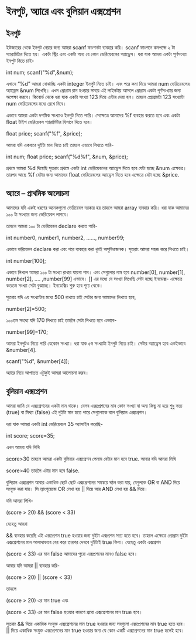 # ইনপুট, অ্যারে এবং বুলিয়ান এক্সপ্রেশন

## ইনপুট
ইউজারের থেকে ইনপুট নেয়ার জন্য আমরা scanf ফাংশনটা ব্যবহার করি। scanf ফাংশনে কমপক্ষে ২ টা প‌্যারামিটার দিতে হয়। একটা স্ট্রিং এবং একটা অন্য যে কোন ভেরিয়েবলের অ্যাড্রেস। ধরা যাক আমরা একটা প‌ূর্ণসংখ্যা ইনপুট নিতে চাই-


int num;
scanf("%d",&num);

এখানে “%d” আমরা বোঝাচ্ছি একটা integer ইনপুট নিতে চাই। এবং পরে কমা দিয়ে আমরা num ভেরিয়েবলের অ্যাড্রেস &num লিখেছি। এখন প্রোগ্রাম রান হওয়ার সময়ে এই লাইনটায় আসলে প্রোগ্রাম একটা প‌ূর্ণসংখ্যার জন্য অপেক্ষা করবে।
কিবোর্ড থেকে ধরা যাক একটা সংখ্যা 123 দিয়ে এন্টার দেয়া হল। তাহলে প্রোগ্রামটা 123 সংখ্যাটা num ভেরিয়েবলের মধ্যে রেখে দিবে।

এভাবে আমরা একটা দশমিক সংখ্যাও ইনপুট নিতে পারি। সেক্ষেত্রে আমাদের %f ব্যবহার করতে হবে এবং একটা float টাইপ ভেরিয়েবল প‌্যারামিটার হিসাবে দিতে হবে।


float price;
scanf("%f", &price);

আমরা যদি একবারে দুইটা মান নিতে চাই তাহলে এভাবে লিখতে পারি-


int num;
float price;
scanf("%d%f", &num, &price);

প্রথমে আমরা %d দিয়েছি সুতরাং প্রথমে একটা int ভেরিয়েবলের অ্যাড্রেস দিতে হবে যেটা হচ্ছে &num এক্ষেত্রে। তারপর আছে %f যেটার জন্য আমাদের float ভেরিয়েবলের অ্যাড্রেস দিতে হবে এক্ষেত্রে যেটা হচ্ছে &price.

## অ্যারে – প্রাথমিক আলোচনা

আমাদের যদি একই ধরণের অনেকগুলো ভেরিয়েবল দরকার হয় তাহলে আমরা array ব্যবহার করি। ধরা যাক আমাদের ১০০ টা সংখ্যার জন্য ভেরিয়েবল লাগবে।

তাহলে আমরা ১০০ টা ভেরিয়েবল declare করতে পারি-


int number0, number1, number2, ......, number99;

এভাবে ভরিয়েবল declare করা এবং পরে ব্যবহার করা খুবই অসুবিধাজনক। সুতরাং আমরা সহজ করে লিখতে চাই।


int number[100];

এভাবে লিখলে আমরা ১০০ টা সংখ্যা রাখার যায়গা পাব। এবং সেগুলোর নাম হবে number[0], number[1], number[2], …. ,number[99] এভাবে। [] এর মধ্যে যে সংখ্যা লিখেছি সেটা হচ্ছে ইনডেক্স- এক্ষেত্রে কততম সংখ্যা সেটা বুঝাচ্ছে। ইনডেক্সিং শুরু হবে শূণ্য থেকে।

সুতরাং যদি ৩য় সংখ্যাটার মধ্যে 500 রাখতে চাই সেটার জন্য আমাদের লিখতে হবে,


number[2]=500;

১০০তম সংধ্যে যদি 170 লিখতে চাই তাহলৈ সেটা লিখতে হবে এভাবে-


number[99]=170;

আমরা ইনপুটও নিতে পারি যেকোন সংখ্যা। ধরা যাক ৫ম সংখ্যাটা ইনপুট নিতে চাই। সেটার অ্যাড্রেস হবে একইভাবে &number[4].


scanf("%d", &number[4]);

অ্যারে নিয়ে আপাতত এটুকুই আমরা আলোচনা করব।

## বুলিয়ান এক্সপ্রেশন

আমরা জানি যে এক্সপ্রেশনের একটা মান থাকে। যেসব এক্সপ্রেশনের মান কোন সংখ্যা বা অন্য কিছু না হয়ে শুধু সত্য (true) বা মিথ্যা (false) এই দুইটা মান হতে পারে সেগুলোকে বলে বুলিয়ান এক্সপ্রেশন।

ধরা যাক আমরা একটা int ভেরিয়েবলে 35 অ্যাসাইন করেছি-


int score;
score=35;

এখন আমরা যদি লিখি

score>30
তাহলে আমরা একটা বুলিয়ার এক্সপ্রেশন পেলাম যেটার মান হবে true. আবার যদি আমরা লিখি

score>40
তাহলৈ এটার মান হবে false.

বুলিয়ান এক্সপ্রেশন আবার একাধিক ছোট ছোট এক্সপ্রেশনের সমন্বয়ে ঘঠন করা যায়, যেগুলকে OR বা AND দিয়ে সংযুক্ত করা যায়। সি ল্যাংগুয়েজে OR লেখা হয় || দিয়ে আর AND লেখা হয় && দিয়ে।

যদি আমরা লিখি-


(score > 20) && (score < 33)

যেহেতু আমরা

&&
ব্যবহার করেছি এই এক্সপ্রেশন true হওয়ার জন্য দুইটা এক্সপ্রশন সত্য হতে হবে। তাহলে এক্ষেত্রে প্রোগ্রাম দুইটা এক্সপ্রেশনের মান আলাদাভাবে বের করে তারপর দেখবে দুইটাই true কিনা।
যেহেতু একটা এক্সপ্রশন

(score < 33)
এর মান false আমাদের পুরো এক্সপ্রশনের মানও false হবে।

আবার যদি আমরা || ব্যবহার করি-


(score > 20) || (score < 33)

তাহলে

(score > 20)
এর মান true এবং

(score < 33)
এর মান false হওয়ার কারণে প্ররো এক্সপ্রেশনের মান true হবে।

সুতরাং && দিয়ে একাধিক সংযুক্ত এক্সপ্রেশনের মান true হওয়ার জন্য সবগুলো এক্সপ্রেশনের মান true হতে হবে। || দিয়ে একাধিক সংযুক্ত এক্সপ্রেশনের মান true হওয়ার জন্য যে কোন একটি এক্সপ্রেশনের মান true হলেই হবে।
